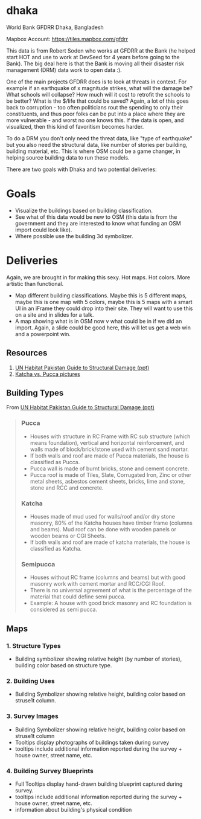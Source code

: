 dhaka
=====

World Bank GFDRR Dhaka, Bangladesh

Mapbox Account: https://tiles.mapbox.com/gfdrr

This data is from Robert Soden who works at GFDRR at the Bank (he helped start HOT and use to work at DevSeed for 4 years before going to the Bank). The big deal here is that the Bank is moving all their disaster risk management (DRM) data work to open data :).


One of the main projects GFDRR does is to look at threats in context. For example if an earthquake of x magnitude strikes, what will the damage be? What schools will collapse? How much will it cost to retrofit the schools to be better? What is the $/life that could be saved? Again, a lot of this goes back to corruption - too often politicians rout the spending to only their constituents, and thus poor folks can be put into a place where they are more vulnerable - and worst no one knows this. If the data is open, and visualized, then this kind of favoritism becomes harder.   

To do a DRM you don't only need the threat data, like "type of earthquake" but you also need the structural data, like number of stories per building, building material, etc. This is where OSM could be a game changer, in helping source building data to run these models. 

There are two goals with Dhaka and two potential deliveries:  

# Goals

- Visualize the buildings based on building classification. 
- See what of this data would be new to OSM (this data is from the government and they are interested to know what funding an OSM import could look like). 
- Where possible use the building 3d symbolizer. 


# Deliveries 

Again, we are brought in for making this sexy. Hot maps. Hot colors. More artistic than functional. 

- Map different building classifications. Maybe this is 5 different maps, maybe this is one map with 5 colors, maybe this is 5 maps with a smart UI in an iFrame they could drop into their site. They will want to use this on a site and in slides for a talk. 
- A map showing what is in OSM now v what could be in if we did an import. Again, a slide could be good here, this will let us get a web win and a powerpoint win. 

## Resources

1. [UN Habitat Pakistan Guide to Structural Damage (ppt)](http://www.unhabitat.org.pk/bids/Assessment%20Guidelines%20with%20Sketches%20refined-%20BH%20311009.ppt)
1. [Katcha vs. Pucca pictures](http://www.unhabitat.org.pk/newweb/Latest%20Reports/UNH/House%20types.pdf)


## Building Types

From [UN Habitat Pakistan Guide to Structural Damage (ppt)](http://www.unhabitat.org.pk/bids/Assessment%20Guidelines%20with%20Sketches%20refined-%20BH%20311009.ppt)

> 
> ### Pucca
> 
> - Houses with structure in RC Frame with RC sub structure (which means foundation), vertical and horizontal reinforcement, and walls made of block/brick/stone used with cement sand mortar.
> - If both walls and roof are made of Pucca materials, the house is classified as Pucca.
> - Pucca wall is made of burnt bricks,  stone and cement concrete.
> - Pucca roof is made of Tiles, Slate, Corrugated Iron, Zinc or other metal sheets, asbestos cement sheets, bricks, lime and stone, stone and RCC and concrete.
> 
> ### Katcha
> 
> - Houses made of mud used for walls/roof and/or dry stone masonry, 80% of the Katcha houses have timber frame (columns and beams). Mud roof can be done with wooden panels or wooden beams or CGI Sheets.
> - If both walls and roof are made of katcha materials, the house is classified as Katcha.
> 
> ### Semipucca
> 
> - Houses without RC frame (columns and beams) but with good masonry work with cement mortar and RCC/CGI Roof.
> - There is no universal agreement of what is the percentage of the material that could define semi pucca.
> - Example: A house with good brick masonry and RC foundation is considered as semi pucca.
>

## Maps

### 1\. Structure Types

- Building symbolizer showing relative height (by number of stories), building color based on structure type. 



### 2\. Building Uses

- Building Symbolizer showing relative height, building color based on struse1t column. 



### 3\. Survey Images

- Building Symbolizer showing relative height, building color based on struse1t column
- Tooltips display photographs of buildings taken during survey
- tooltips include additional information reported during the survey + house owner, street name, etc. 




### 4\. Building Survey Blueprints

- Full Tooltips display hand-drawn building blueprint captured during survey.
- tooltips include additional information reported during the survey + house owner, street name, etc.
- information about building's physical condition

